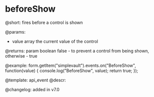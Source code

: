 beforeShow
=============

@short: fires before a control is shown
 

@params:
- value     array     the current value of the control

@returns:
param   boolean     false - to prevent a control from being shown, otherwise - true


@example:
form.getItem("simplevault").events.on("BeforeShow", function(value) {
    console.log("BeforeShow", value);
    return true;
});


@template: api_event
@descr:

@changelog: added in v7.0
